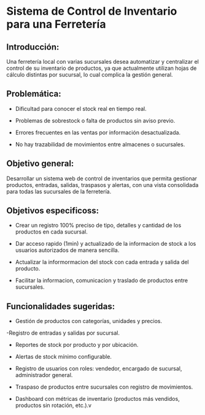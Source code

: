 # Sistema de Control de Inventario para una Ferretería
## Introducción:
Una ferretería local con varias sucursales desea automatizar y centralizar el control de su inventario de productos, ya que actualmente utilizan hojas de cálculo distintas por sucursal, lo cual complica la gestión general.

## Problemática:
- Dificultad para conocer el stock real en tiempo real.

- Problemas de sobrestock o falta de productos sin aviso previo.

- Errores frecuentes en las ventas por información desactualizada.

- No hay trazabilidad de movimientos entre almacenes o sucursales.

## Objetivo general:
Desarrollar un sistema web de control de inventarios que permita gestionar productos, entradas, salidas, traspasos y alertas, con una vista consolidada para todas las sucursales de la ferretería.

## Objetivos especificoss:
- Crear un registro 100% preciso de tipo, detalles y cantidad de los productos en cada sucursal.

- Dar acceso rapido (1min) y actualizado de la informacion de stock a los usuarios autorizados de manera sencilla.

- Actualizar la informormacion del stock con cada entrada y salida del producto.

- Facilitar la informacion, comunicacion y traslado de productos entre sucursales.

## Funcionalidades sugeridas:
- Gestión de productos con categorías, unidades y precios.

-Registro de entradas y salidas por sucursal.

- Reportes de stock por producto y por ubicación.

- Alertas de stock mínimo configurable.

- Registro de usuarios con roles: vendedor, encargado de sucursal, administrador general.

- Traspaso de productos entre sucursales con registro de movimientos.

- Dashboard con métricas de inventario (productos más vendidos, productos sin rotación, etc.).v
